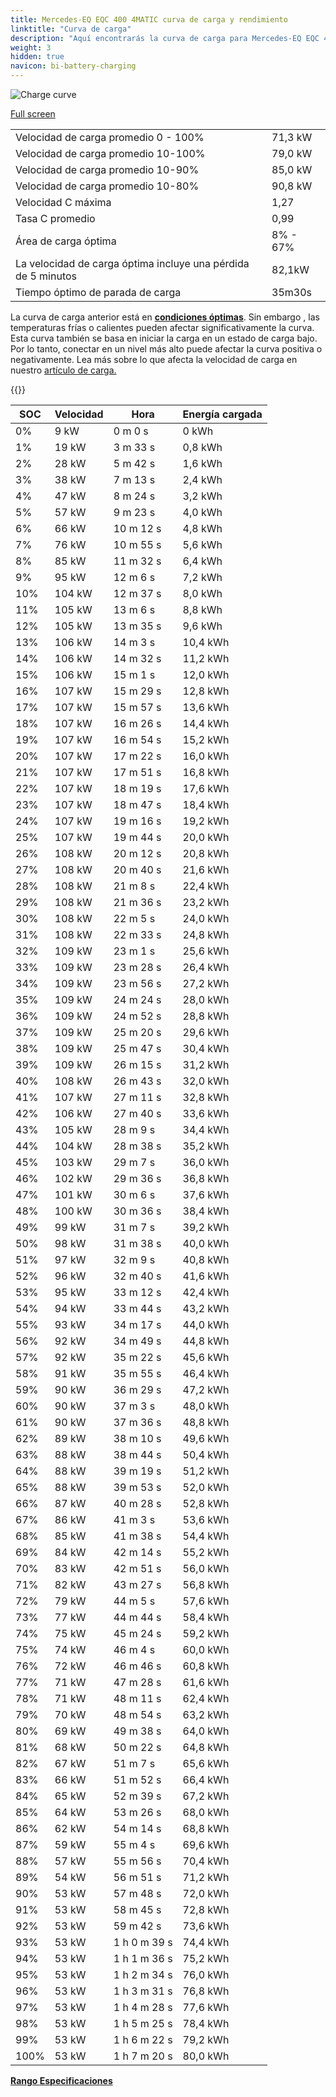 ```yaml
---
title: Mercedes-EQ EQC 400 4MATIC curva de carga y rendimiento
linktitle: "Curva de carga"
description: "Aquí encontrarás la curva de carga para Mercedes-EQ EQC 400 4MATIC."
weight: 3
hidden: true
navicon: bi-battery-charging
---
```

<!-- markdownlint-disable MD033 -->
<img src="/images/models/mercedes/eqc/eqc_400_4matic/chargingcurve.svg" alt="Charge curve" class="img-fluid">

[Full screen](/images/models/mercedes/eqc/eqc_400_4matic/chargingcurve.svg)


<table class="table table-striped border">
<tbody>
<tr>
<td>Velocidad de carga promedio 0 - 100%</td><td>71,3 kW</td>
</tr>
<tr>
<td>Velocidad de carga promedio 10-100%</td><td>79,0 kW</td>
</tr>
<tr>
<td>Velocidad de carga promedio 10-90%</td><td>85,0 kW</td>
</tr>
<tr>
<td>Velocidad de carga promedio 10-80%</td><td>90,8 kW</td>
</tr>
<tr>
<td>Velocidad C máxima</td><td>1,27</td>
</tr>
<tr>
<td>Tasa C promedio</td><td>0,99</td>
</tr>
<tr>
<td>Área de carga óptima</td><td>8% - 67%</td>
</tr>
<tr>
<td>La velocidad de carga óptima incluye una pérdida de 5 minutos</td><td>82,1kW</td>
</tr>
<tr>
<td>Tiempo óptimo de parada de carga</td><td>35m30s</td>
</tr>
</tbody>
</table>


La curva de carga anterior está en **[condiciones óptimas](../../../../../technology/battery/charging/#temperatura)**. Sin embargo , las temperaturas frías o calientes pueden afectar significativamente la curva. Esta curva también se basa en iniciar la carga en un estado de carga bajo. Por lo tanto, conectar en un nivel más alto puede afectar la curva positiva o negativamente. Lea más sobre lo que afecta la velocidad de carga en nuestro [artículo de carga.](../../../../../technology/battery/charging/)


{{<evkxdisplayaddarticle />}}
<table class="table table-striped border">
<thead>
<tr><th>SOC</th><th>Velocidad</th><th>Hora</th><th>Energía cargada</th></tr>
</thead>
<tbody>
<tr>
<td>0%</td><td>9 kW</td><td> 0 m 0 s </td><td>0 kWh </td>
</tr>
<tr>
<td>1%</td><td>19 kW</td><td> 3 m 33 s </td><td>0,8 kWh </td>
</tr>
<tr>
<td>2%</td><td>28 kW</td><td> 5 m 42 s </td><td>1,6 kWh </td>
</tr>
<tr>
<td>3%</td><td>38 kW</td><td> 7 m 13 s </td><td>2,4 kWh </td>
</tr>
<tr>
<td>4%</td><td>47 kW</td><td> 8 m 24 s </td><td>3,2 kWh </td>
</tr>
<tr>
<td>5%</td><td>57 kW</td><td> 9 m 23 s </td><td>4,0 kWh </td>
</tr>
<tr>
<td>6%</td><td>66 kW</td><td> 10 m 12 s </td><td>4,8 kWh </td>
</tr>
<tr>
<td>7%</td><td>76 kW</td><td> 10 m 55 s </td><td>5,6 kWh </td>
</tr>
<tr>
<td>8%</td><td>85 kW</td><td> 11 m 32 s </td><td>6,4 kWh </td>
</tr>
<tr>
<td>9%</td><td>95 kW</td><td> 12 m 6 s </td><td>7,2 kWh </td>
</tr>
<tr>
<td>10%</td><td>104 kW</td><td> 12 m 37 s </td><td>8,0 kWh </td>
</tr>
<tr>
<td>11%</td><td>105 kW</td><td> 13 m 6 s </td><td>8,8 kWh </td>
</tr>
<tr>
<td>12%</td><td>105 kW</td><td> 13 m 35 s </td><td>9,6 kWh </td>
</tr>
<tr>
<td>13%</td><td>106 kW</td><td> 14 m 3 s </td><td>10,4 kWh </td>
</tr>
<tr>
<td>14%</td><td>106 kW</td><td> 14 m 32 s </td><td>11,2 kWh </td>
</tr>
<tr>
<td>15%</td><td>106 kW</td><td> 15 m 1 s </td><td>12,0 kWh </td>
</tr>
<tr>
<td>16%</td><td>107 kW</td><td> 15 m 29 s </td><td>12,8 kWh </td>
</tr>
<tr>
<td>17%</td><td>107 kW</td><td> 15 m 57 s </td><td>13,6 kWh </td>
</tr>
<tr>
<td>18%</td><td>107 kW</td><td> 16 m 26 s </td><td>14,4 kWh </td>
</tr>
<tr>
<td>19%</td><td>107 kW</td><td> 16 m 54 s </td><td>15,2 kWh </td>
</tr>
<tr>
<td>20%</td><td>107 kW</td><td> 17 m 22 s </td><td>16,0 kWh </td>
</tr>
<tr>
<td>21%</td><td>107 kW</td><td> 17 m 51 s </td><td>16,8 kWh </td>
</tr>
<tr>
<td>22%</td><td>107 kW</td><td> 18 m 19 s </td><td>17,6 kWh </td>
</tr>
<tr>
<td>23%</td><td>107 kW</td><td> 18 m 47 s </td><td>18,4 kWh </td>
</tr>
<tr>
<td>24%</td><td>107 kW</td><td> 19 m 16 s </td><td>19,2 kWh </td>
</tr>
<tr>
<td>25%</td><td>107 kW</td><td> 19 m 44 s </td><td>20,0 kWh </td>
</tr>
<tr>
<td>26%</td><td>108 kW</td><td> 20 m 12 s </td><td>20,8 kWh </td>
</tr>
<tr>
<td>27%</td><td>108 kW</td><td> 20 m 40 s </td><td>21,6 kWh </td>
</tr>
<tr>
<td>28%</td><td>108 kW</td><td> 21 m 8 s </td><td>22,4 kWh </td>
</tr>
<tr>
<td>29%</td><td>108 kW</td><td> 21 m 36 s </td><td>23,2 kWh </td>
</tr>
<tr>
<td>30%</td><td>108 kW</td><td> 22 m 5 s </td><td>24,0 kWh </td>
</tr>
<tr>
<td>31%</td><td>108 kW</td><td> 22 m 33 s </td><td>24,8 kWh </td>
</tr>
<tr>
<td>32%</td><td>109 kW</td><td> 23 m 1 s </td><td>25,6 kWh </td>
</tr>
<tr>
<td>33%</td><td>109 kW</td><td> 23 m 28 s </td><td>26,4 kWh </td>
</tr>
<tr>
<td>34%</td><td>109 kW</td><td> 23 m 56 s </td><td>27,2 kWh </td>
</tr>
<tr>
<td>35%</td><td>109 kW</td><td> 24 m 24 s </td><td>28,0 kWh </td>
</tr>
<tr>
<td>36%</td><td>109 kW</td><td> 24 m 52 s </td><td>28,8 kWh </td>
</tr>
<tr>
<td>37%</td><td>109 kW</td><td> 25 m 20 s </td><td>29,6 kWh </td>
</tr>
<tr>
<td>38%</td><td>109 kW</td><td> 25 m 47 s </td><td>30,4 kWh </td>
</tr>
<tr>
<td>39%</td><td>109 kW</td><td> 26 m 15 s </td><td>31,2 kWh </td>
</tr>
<tr>
<td>40%</td><td>108 kW</td><td> 26 m 43 s </td><td>32,0 kWh </td>
</tr>
<tr>
<td>41%</td><td>107 kW</td><td> 27 m 11 s </td><td>32,8 kWh </td>
</tr>
<tr>
<td>42%</td><td>106 kW</td><td> 27 m 40 s </td><td>33,6 kWh </td>
</tr>
<tr>
<td>43%</td><td>105 kW</td><td> 28 m 9 s </td><td>34,4 kWh </td>
</tr>
<tr>
<td>44%</td><td>104 kW</td><td> 28 m 38 s </td><td>35,2 kWh </td>
</tr>
<tr>
<td>45%</td><td>103 kW</td><td> 29 m 7 s </td><td>36,0 kWh </td>
</tr>
<tr>
<td>46%</td><td>102 kW</td><td> 29 m 36 s </td><td>36,8 kWh </td>
</tr>
<tr>
<td>47%</td><td>101 kW</td><td> 30 m 6 s </td><td>37,6 kWh </td>
</tr>
<tr>
<td>48%</td><td>100 kW</td><td> 30 m 36 s </td><td>38,4 kWh </td>
</tr>
<tr>
<td>49%</td><td>99 kW</td><td> 31 m 7 s </td><td>39,2 kWh </td>
</tr>
<tr>
<td>50%</td><td>98 kW</td><td> 31 m 38 s </td><td>40,0 kWh </td>
</tr>
<tr>
<td>51%</td><td>97 kW</td><td> 32 m 9 s </td><td>40,8 kWh </td>
</tr>
<tr>
<td>52%</td><td>96 kW</td><td> 32 m 40 s </td><td>41,6 kWh </td>
</tr>
<tr>
<td>53%</td><td>95 kW</td><td> 33 m 12 s </td><td>42,4 kWh </td>
</tr>
<tr>
<td>54%</td><td>94 kW</td><td> 33 m 44 s </td><td>43,2 kWh </td>
</tr>
<tr>
<td>55%</td><td>93 kW</td><td> 34 m 17 s </td><td>44,0 kWh </td>
</tr>
<tr>
<td>56%</td><td>92 kW</td><td> 34 m 49 s </td><td>44,8 kWh </td>
</tr>
<tr>
<td>57%</td><td>92 kW</td><td> 35 m 22 s </td><td>45,6 kWh </td>
</tr>
<tr>
<td>58%</td><td>91 kW</td><td> 35 m 55 s </td><td>46,4 kWh </td>
</tr>
<tr>
<td>59%</td><td>90 kW</td><td> 36 m 29 s </td><td>47,2 kWh </td>
</tr>
<tr>
<td>60%</td><td>90 kW</td><td> 37 m 3 s </td><td>48,0 kWh </td>
</tr>
<tr>
<td>61%</td><td>90 kW</td><td> 37 m 36 s </td><td>48,8 kWh </td>
</tr>
<tr>
<td>62%</td><td>89 kW</td><td> 38 m 10 s </td><td>49,6 kWh </td>
</tr>
<tr>
<td>63%</td><td>88 kW</td><td> 38 m 44 s </td><td>50,4 kWh </td>
</tr>
<tr>
<td>64%</td><td>88 kW</td><td> 39 m 19 s </td><td>51,2 kWh </td>
</tr>
<tr>
<td>65%</td><td>88 kW</td><td> 39 m 53 s </td><td>52,0 kWh </td>
</tr>
<tr>
<td>66%</td><td>87 kW</td><td> 40 m 28 s </td><td>52,8 kWh </td>
</tr>
<tr>
<td>67%</td><td>86 kW</td><td> 41 m 3 s </td><td>53,6 kWh </td>
</tr>
<tr>
<td>68%</td><td>85 kW</td><td> 41 m 38 s </td><td>54,4 kWh </td>
</tr>
<tr>
<td>69%</td><td>84 kW</td><td> 42 m 14 s </td><td>55,2 kWh </td>
</tr>
<tr>
<td>70%</td><td>83 kW</td><td> 42 m 51 s </td><td>56,0 kWh </td>
</tr>
<tr>
<td>71%</td><td>82 kW</td><td> 43 m 27 s </td><td>56,8 kWh </td>
</tr>
<tr>
<td>72%</td><td>79 kW</td><td> 44 m 5 s </td><td>57,6 kWh </td>
</tr>
<tr>
<td>73%</td><td>77 kW</td><td> 44 m 44 s </td><td>58,4 kWh </td>
</tr>
<tr>
<td>74%</td><td>75 kW</td><td> 45 m 24 s </td><td>59,2 kWh </td>
</tr>
<tr>
<td>75%</td><td>74 kW</td><td> 46 m 4 s </td><td>60,0 kWh </td>
</tr>
<tr>
<td>76%</td><td>72 kW</td><td> 46 m 46 s </td><td>60,8 kWh </td>
</tr>
<tr>
<td>77%</td><td>71 kW</td><td> 47 m 28 s </td><td>61,6 kWh </td>
</tr>
<tr>
<td>78%</td><td>71 kW</td><td> 48 m 11 s </td><td>62,4 kWh </td>
</tr>
<tr>
<td>79%</td><td>70 kW</td><td> 48 m 54 s </td><td>63,2 kWh </td>
</tr>
<tr>
<td>80%</td><td>69 kW</td><td> 49 m 38 s </td><td>64,0 kWh </td>
</tr>
<tr>
<td>81%</td><td>68 kW</td><td> 50 m 22 s </td><td>64,8 kWh </td>
</tr>
<tr>
<td>82%</td><td>67 kW</td><td> 51 m 7 s </td><td>65,6 kWh </td>
</tr>
<tr>
<td>83%</td><td>66 kW</td><td> 51 m 52 s </td><td>66,4 kWh </td>
</tr>
<tr>
<td>84%</td><td>65 kW</td><td> 52 m 39 s </td><td>67,2 kWh </td>
</tr>
<tr>
<td>85%</td><td>64 kW</td><td> 53 m 26 s </td><td>68,0 kWh </td>
</tr>
<tr>
<td>86%</td><td>62 kW</td><td> 54 m 14 s </td><td>68,8 kWh </td>
</tr>
<tr>
<td>87%</td><td>59 kW</td><td> 55 m 4 s </td><td>69,6 kWh </td>
</tr>
<tr>
<td>88%</td><td>57 kW</td><td> 55 m 56 s </td><td>70,4 kWh </td>
</tr>
<tr>
<td>89%</td><td>54 kW</td><td> 56 m 51 s </td><td>71,2 kWh </td>
</tr>
<tr>
<td>90%</td><td>53 kW</td><td> 57 m 48 s </td><td>72,0 kWh </td>
</tr>
<tr>
<td>91%</td><td>53 kW</td><td> 58 m 45 s </td><td>72,8 kWh </td>
</tr>
<tr>
<td>92%</td><td>53 kW</td><td> 59 m 42 s </td><td>73,6 kWh </td>
</tr>
<tr>
<td>93%</td><td>53 kW</td><td>1 h 0 m 39 s </td><td>74,4 kWh </td>
</tr>
<tr>
<td>94%</td><td>53 kW</td><td>1 h 1 m 36 s </td><td>75,2 kWh </td>
</tr>
<tr>
<td>95%</td><td>53 kW</td><td>1 h 2 m 34 s </td><td>76,0 kWh </td>
</tr>
<tr>
<td>96%</td><td>53 kW</td><td>1 h 3 m 31 s </td><td>76,8 kWh </td>
</tr>
<tr>
<td>97%</td><td>53 kW</td><td>1 h 4 m 28 s </td><td>77,6 kWh </td>
</tr>
<tr>
<td>98%</td><td>53 kW</td><td>1 h 5 m 25 s </td><td>78,4 kWh </td>
</tr>
<tr>
<td>99%</td><td>53 kW</td><td>1 h 6 m 22 s </td><td>79,2 kWh </td>
</tr>
<tr>
<td>100%</td><td>53 kW</td><td>1 h 7 m 20 s </td><td>80,0 kWh </td>
</tr>
</tbody>
</table>

<div class="mt-3 mb-3">
<a href="../rangeandconsumption/" class="text-decoration-none text-black">
<strong><i class="bi-arrow-left"></i> Rango </strong>
</a>
<a href="../specifications/" class="text-decoration-none text-black float-end">
<strong>Especificaciones <i class="bi-arrow-right"></i></strong>
</a>
</div>
